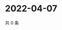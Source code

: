 # 2022-04-07

共 0 条

<!-- BEGIN WEIBO -->
<!-- 最后更新时间 Thu Apr 07 2022 16:19:36 GMT+0800 (China Standard Time) -->

<!-- END WEIBO -->
